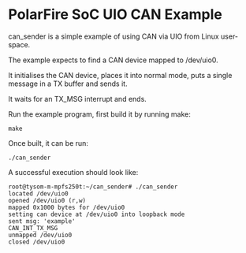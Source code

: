 # PolarFire SoC UIO CAN Example

can_sender is a simple example of using CAN via UIO from Linux user-space.

The example expects to find a CAN device mapped to /dev/uio0.

It initialises the CAN device, places it into normal mode, puts a single message in a TX buffer and sends it.

It waits for an TX_MSG interrupt and ends. 

Run the example program, first build it by running make:
```
make
```
Once built, it can be run:

```
./can_sender
```
A successful execution should look like:
```
root@tysom-m-mpfs250t:~/can_sender# ./can_sender 
located /dev/uio0
opened /dev/uio0 (r,w)
mapped 0x1000 bytes for /dev/uio0
setting can device at /dev/uio0 into loopback mode
sent msg: 'example'
CAN_INT_TX_MSG
unmapped /dev/uio0
closed /dev/uio0
```
